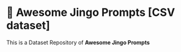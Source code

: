 

<p align="center"><h1>🧠 Awesome Jingo Prompts [CSV dataset]</h1></p>

This is a Dataset Repository of **Awesome Jingo Prompts**



